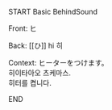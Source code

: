START
Basic BehindSound

Front:
ヒ


Back:
[[ひ]] hi 히


Context:
ヒーターをつけます。  
히이타아오 츠케마스.  
히터를 켭니다.  
<!--ID: 1746692047152-->
END
